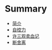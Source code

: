 # Summary

* [简介](README.md)
* [自控力](zi-kong-li.md)
* [许三观卖血记](mai-xue-ji.md)
* [断舍离](duan-she-li.md)


